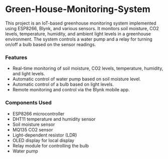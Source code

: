 # Green-House-Monitoring-System

This project is an IoT-based greenhouse monitoring system implemented using ESP8266, Blynk, and various sensors. It monitors soil moisture, CO2 levels, temperature, humidity, and ambient light levels in a greenhouse environment. The system controls a water pump and a relay for turning on/off a bulb based on the sensor readings.

### Features
- Real-time monitoring of soil moisture, CO2 levels, temperature, humidity, and light levels.
- Automatic control of water pump based on soil moisture level.
- Automatic control of a bulb based on light levels.
- Remote monitoring and control via the Blynk mobile app.

### Components Used
- ESP8266 microcontroller
- DHT11 temperature and humidity sensor
- Soil moisture sensor
- MQ135 CO2 sensor
- Light-dependent resistor (LDR)
- OLED display for local display
- Relay module for controlling the bulb
- Water pump
